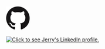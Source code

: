 
<a href="https://github.com/jlfosterjr" target="_blank"><img src="/images/GitHub-Mark-64px.png" alt="Click to see Jerry's GitHub profile." /></a>

<a href="https://www.linkedin.com/in/jlfoster/" target="_blank"><img src="https://content.linkedin.com/content/dam/me/about/LinkedIn_Icon.jpg.original.jpg" alt="Click to see Jerry's LinkedIn profile." /></a>
